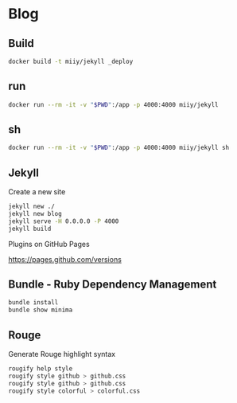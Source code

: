 # Blog

## Build

```bash
docker build -t miiy/jekyll _deploy
```

## run

```bash
docker run --rm -it -v "$PWD":/app -p 4000:4000 miiy/jekyll
```

## sh

```bash
docker run --rm -it -v "$PWD":/app -p 4000:4000 miiy/jekyll sh
```

## Jekyll

Create a new site

```bash
jekyll new ./
jekyll new blog
jekyll serve -H 0.0.0.0 -P 4000
jekyll build
```

Plugins on GitHub Pages

https://pages.github.com/versions

## Bundle - Ruby Dependency Management

```bash
bundle install
bundle show minima
```

## Rouge

Generate Rouge highlight syntax

```bash
rougify help style
rougify style github > github.css
rougify style github > github.css
rougify style colorful > colorful.css
```
